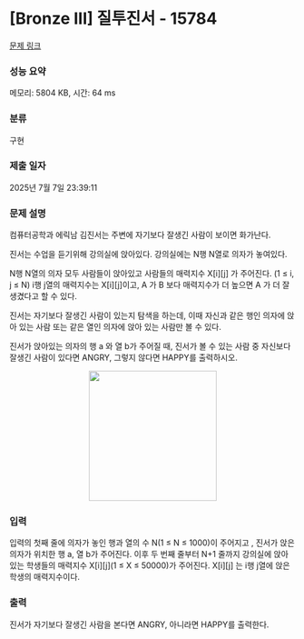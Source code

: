 # [Bronze III] 질투진서 - 15784 

[문제 링크](https://www.acmicpc.net/problem/15784) 

### 성능 요약

메모리: 5804 KB, 시간: 64 ms

### 분류

구현

### 제출 일자

2025년 7월 7일 23:39:11

### 문제 설명

<p>컴퓨터공학과 에릭남 김진서는 주변에 자기보다 잘생긴 사람이 보이면 화가난다.</p>

<p>진서는 수업을 듣기위해 강의실에 앉아있다. 강의실에는 N행 N열로 의자가 놓여있다.</p>

<p>N행 N열의 의자 모두 사람들이 앉아있고 사람들의 매력지수 X[i][j] 가 주어진다. (1 ≤ i, j ≤ N) i행 j열의 매력지수는 X[i][j]이고, A 가 B 보다 매력지수가 더 높으면 A 가 더 잘생겼다고 할 수 있다.</p>

<p>진서는 자기보다 잘생긴 사람이 있는지 탐색을 하는데, 이때 자신과 같은 행인 의자에 앉아 있는 사람 또는 같은 열인 의자에 앉아 있는 사람만 볼 수 있다.</p>

<p>진서가 앉아있는 의자의 행 a 와 열 b가 주어질 때,  진서가 볼 수 있는 사람 중 자신보다 잘생긴 사람이 있다면 ANGRY, 그렇지 않다면 HAPPY를 출력하시오.</p>

<p style="text-align: center;"><img alt="" src="https://onlinejudgeimages.s3-ap-northeast-1.amazonaws.com/problem/15784/1.png" style="width: 225px; height: 229px;"></p>

### 입력 

 <p>입력의 첫째 줄에 의자가 놓인 행과 열의 수 N(1 ≤ N ≤ 1000)이 주어지고 , 진서가 앉은 의자가 위치한 행 a, 열 b가 주어진다. 이후 두 번째 줄부터 N+1 줄까지 강의실에 앉아있는 학생들의 매력지수 X[i][j](1 ≤ X ≤ 50000)가 주어진다. X[i][j] 는 i행 j열에 앉은 학생의 매력지수이다. </p>

### 출력 

 <p>진서가 자기보다 잘생긴 사람을 본다면 ANGRY, 아니라면 HAPPY를 출력한다.</p>

